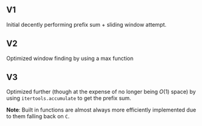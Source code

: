 ## V1

Initial decently performing prefix sum + sliding window attempt.

## V2

Optimized window finding by using a max function

## V3

Optimized further (though at the expense of no longer being $O(1)$ space) by using `itertools.accumulate` to get the prefix sum.

**Note**: Built in functions are almost always more efficiently implemented due to them falling back on `C`.
